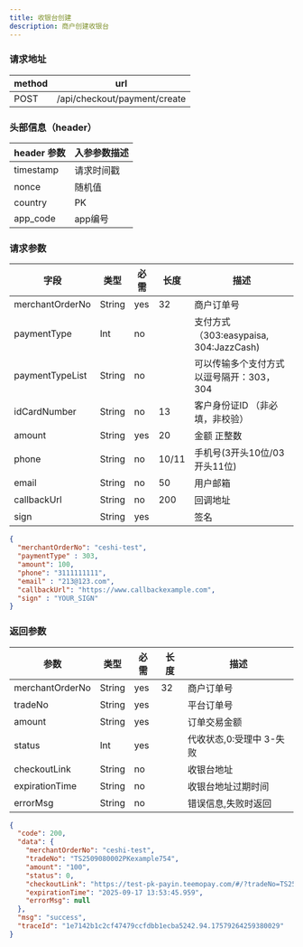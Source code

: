 ```yaml
---
title: 收银台创建
description: 商户创建收银台
---
```


### 请求地址

| method | url                          |
| ------ |------------------------------|
| POST   | /api/checkout/payment/create |

### 头部信息（header）

| header 参数   | 入参参数描述  |
|-------------|---------|
| timestamp   | 请求时间戳   |
| nonce       | 随机值     |
| country     | PK  |
| app_code    | app编号   |

### 请求参数

| 字段              | 类型     | 必需  | 长度    | 描述                               |
|-----------------|--------|-----|-------|----------------------------------|
| merchantOrderNo | String | yes | 32    | 商户订单号                            |
| paymentType     | Int    | no  |      | 支付方式 （303:easypaisa, 304:JazzCash) |
| paymentTypeList     | String | no  |      | 可以传输多个支付方式以逗号隔开：303，304          |
| idCardNumber    | String | no  | 13    | 客户身份证ID （非必填，非校验）              |
| amount          | String | yes | 20    | 金额 正整数                           |
| phone           | String | no  | 10/11 | 手机号(3开头10位/03开头11位)              |
| email           | String | no  | 50    | 用户邮箱                             |
| callbackUrl     | String | no  | 200   | 回调地址                             |
| sign            | String | yes |       | 签名                               |

```json title=请求示例
{
  "merchantOrderNo": "ceshi-test",
  "paymentType" : 303,
  "amount": 100,
  "phone": "3111111111",
  "email" : "213@123.com",
  "callbackUrl": "https://www.callbackexample.com",
  "sign" : "YOUR_SIGN"
}
```

### 返回参数

| 参数              | 类型     | 必需  | 长度 | 描述                                                      |
|-----------------|--------|-----| ---- |---------------------------------------------------------|
| merchantOrderNo | String | yes | 32   | 商户订单号                                                   |
| tradeNo         | String | yes |      | 平台订单号                                                   |
| amount          | String | yes |      | 订单交易金额                                                  |
| status          | Int    | yes |      | 代收状态,0:受理中 3-失败                                         |
| checkoutLink    | String | no  |      | 收银台地址                                                   |
| expirationTime  | String | no  |      | 收银台地址过期时间                                               |
| errorMsg        | String | no  |      | 错误信息,失败时返回                                              |

```json title=返回示例
{
  "code": 200,
  "data": {
    "merchantOrderNo": "ceshi-test",
    "tradeNo": "TS2509080002PKexample754",
    "amount": "100",
    "status": 0,
    "checkoutLink": "https://test-pk-payin.teemopay.com/#/?tradeNo=TS2509080002PKexample754",
    "expirationTime": "2025-09-17 13:53:45.959",
    "errorMsg": null
  },
  "msg": "success",
  "traceId": "1e7142b1c2cf47479ccfdbb1ecba5242.94.17579264259380029"
}
```